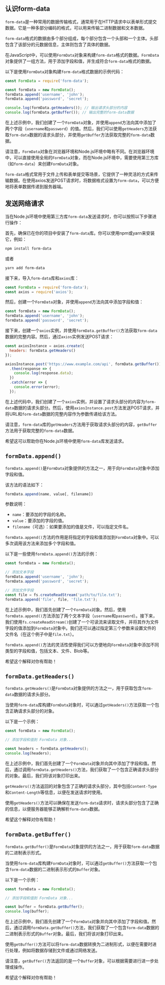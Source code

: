 ## 认识form-data

`form-data`是一种常用的数据传输格式，通常用于在HTTP请求中以表单形式提交数据。它是一种多部分编码的格式，可以用来传输二进制数据和文本数据。

`form-data`格式的数据由多个部分组成，每个部分包含一个头部和一个主体。头部包含了该部分的元数据信息，主体则包含了具体的数据。

在JavaScript中，可以使用`FormData`对象来构建`form-data`格式的数据。`FormData`对象提供了一组方法，用于添加字段和值，并生成符合`form-data`格式的数据。

以下是使用`FormData`对象构建`form-data`格式数据的示例代码：

```javascript
const FormData = require('form-data');

const formData = new FormData();
formData.append('username', 'john');
formData.append('password', 'secret');

console.log(formData.getHeaders()); // 输出请求头部分的内容
console.log(formData.getBuffer()); // 输出完整的form-data数据
```

在上述示例中，我们创建了一个`FormData`对象，并使用`append`方法向其中添加了两个字段（`username`和`password`）的值。然后，我们可以使用`getHeaders`方法获取`form-data`数据的请求头部分，并使用`getBuffer`方法获取完整的`form-data`数据。

请注意，`FormData`对象在浏览器环境和Node.js环境中略有不同。在浏览器环境中，可以直接使用全局的`FormData`对象，而在Node.js环境中，需要使用第三方库（如`form-data`）来创建`FormData`对象。

`form-data`格式常用于文件上传和表单提交等场景，它提供了一种灵活的方式来传输数据。在使用axios发送POST请求时，将数据格式设置为`form-data`，可以方便地将表单数据传递到服务器端。

## 发送网络请求

当在Node.js环境中使用第三方库`form-data`发送请求时，你可以按照以下步骤进行操作：

首先，确保已在你的项目中安装了`form-data`库。你可以使用npm或yarn来安装它，例如：

```bash
npm install form-data
```

或者

```bash
yarn add form-data
```

接下来，导入`form-data`库和`axios`库：

```javascript
const FormData = require('form-data');
const axios = require('axios');
```

然后，创建一个`FormData`对象，并使用`append`方法向其中添加字段和值：

```javascript
const formData = new FormData();
formData.append('username', 'john');
formData.append('password', 'secret');
```

接下来，创建一个`axios`实例，并使用`formData.getBuffer()`方法获取`form-data`数据的完整内容。然后，通过`axios`实例发送POST请求：

```javascript
const axiosInstance = axios.create({
  headers: formData.getHeaders()
});

axiosInstance.post('https://www.example.com/api', formData.getBuffer())
  .then(response => {
    console.log(response.data);
  })
  .catch(error => {
    console.error(error);
  });
```

在上述代码中，我们创建了一个`axios`实例，并设置了请求头部分的内容为`form-data`数据的请求头部分。然后，使用`axiosInstance.post`方法发送POST请求，并将URL和`form-data`数据的完整内容作为参数传递给该方法。

请注意，`form-data`库的`getHeaders`方法用于获取请求头部分的内容，`getBuffer`方法用于获取完整的`form-data`数据。

希望这可以帮助你在Node.js环境中使用`form-data`库发送请求。

## `formData.append()`

`formData.append()`是`FormData`对象提供的方法之一，用于向`FormData`对象中添加字段和值。

该方法的语法如下：

```javascript
formData.append(name, value[, filename])
```

参数说明：
- `name`：要添加的字段的名称。
- `value`：要添加的字段的值。
- `filename`（可选）：如果要添加的值是文件，可以指定文件名。

`formData.append()`方法的作用是将指定的字段和值添加到`FormData`对象中。可以多次调用该方法来添加多个字段和值。

以下是一些使用`formData.append()`方法的示例：

```javascript
const formData = new FormData();

// 添加文本字段
formData.append('username', 'john');
formData.append('password', 'secret');

// 添加文件字段
const file = fs.createReadStream('path/to/file.txt');
formData.append('file', file, 'file.txt');
```

在上述示例中，我们首先创建了一个`FormData`对象。然后，使用`formData.append()`方法添加了两个文本字段（`username`和`password`）。接下来，我们使用`fs.createReadStream()`创建了一个可读流来读取文件，并将其作为文件字段的值添加到`FormData`对象中。我们还可以通过指定第三个参数来设置文件的文件名（在这个例子中是`file.txt`）。

`formData.append()`方法的灵活性使得我们可以方便地向`FormData`对象中添加不同类型的字段和值，包括文本、文件、Blob等。

希望这个解释对你有帮助！

## `formData.getHeaders()`

`formData.getHeaders()`是`FormData`对象提供的方法之一，用于获取包含`form-data`数据的请求头部分。

当使用`form-data`库构建`FormData`对象时，可以通过`getHeaders()`方法获取一个包含正确请求头部分的对象。

以下是一个示例：

```javascript
const formData = new FormData();

// 添加字段和值到 FormData 对象...

const headers = formData.getHeaders();
console.log(headers);
```

在上述示例中，我们首先创建了一个`FormData`对象并向其中添加了字段和值。然后，通过调用`formData.getHeaders()`方法，我们获取了一个包含正确请求头部分的对象。最后，我们将该对象打印出来。

`getHeaders()`方法返回的对象包含了正确的请求头部分，其中包括`Content-Type`和`Content-Length`等信息，以便在发送请求时使用。

使用`getHeaders()`方法可以确保在发送`form-data`请求时，请求头部分包含了正确的信息，以便服务器能够正确解析`form-data`数据。

希望这个解释对你有帮助！

## `formData.getBuffer()`

`formData.getBuffer()`是`FormData`对象提供的方法之一，用于获取`form-data`数据的二进制表示形式。

当使用`form-data`库构建`FormData`对象时，可以通过`getBuffer()`方法获取一个包含`form-data`数据的二进制表示形式的`Buffer`对象。

以下是一个示例：

```javascript
const formData = new FormData();

// 添加字段和值到 FormData 对象...

const buffer = formData.getBuffer();
console.log(buffer);
```

在上述示例中，我们首先创建了一个`FormData`对象并向其中添加了字段和值。然后，通过调用`formData.getBuffer()`方法，我们获取了一个包含`form-data`数据的二进制表示形式的`Buffer`对象。最后，我们将该对象打印出来。

使用`getBuffer()`方法可以将`form-data`数据转换为二进制形式，以便在需要时进行处理，例如将数据存储到文件或通过网络发送。

请注意，`getBuffer()`方法返回的是一个`Buffer`对象，可以根据需要进行进一步处理或操作。

希望这个解释对你有帮助！
